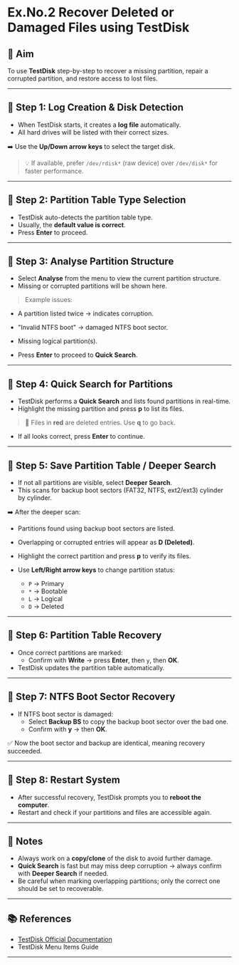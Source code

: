 # Ex.No.2   Recover Deleted or Damaged Files using TestDisk

## 🎯 Aim
To use **TestDisk** step-by-step to recover a missing partition, repair a corrupted partition, and restore access to lost files.

---

## 🔹 Step 1: Log Creation & Disk Detection
- When TestDisk starts, it creates a **log file** automatically.  
- All hard drives will be listed with their correct sizes.  

➡️ Use the **Up/Down arrow keys** to select the target disk.  
> 💡 If available, prefer `/dev/rdisk*` (raw device) over `/dev/disk*` for faster performance.

---

## 🔹 Step 2: Partition Table Type Selection
- TestDisk auto-detects the partition table type.  
- Usually, the **default value is correct**.  
- Press **Enter** to proceed.

---

## 🔹 Step 3: Analyse Partition Structure
- Select **Analyse** from the menu to view the current partition structure.  
- Missing or corrupted partitions will be shown here.  

> Example issues:  
- A partition listed twice → indicates corruption.  
- "Invalid NTFS boot" → damaged NTFS boot sector.  
- Missing logical partition(s).

- Press **Enter** to proceed to **Quick Search**.

---

## 🔹 Step 4: Quick Search for Partitions
- TestDisk performs a **Quick Search** and lists found partitions in real-time.  
- Highlight the missing partition and press **p** to list its files.  

> 🔎 Files in **red** are deleted entries. Use **q** to go back.

- If all looks correct, press **Enter** to continue.

---

## 🔹 Step 5: Save Partition Table / Deeper Search
- If not all partitions are visible, select **Deeper Search**.  
- This scans for backup boot sectors (FAT32, NTFS, ext2/ext3) cylinder by cylinder.  

➡️ After the deeper scan:
- Partitions found using backup boot sectors are listed.  
- Overlapping or corrupted entries will appear as **D (Deleted)**.  

- Highlight the correct partition and press **p** to verify its files.  
- Use **Left/Right arrow keys** to change partition status:
  - `P` → Primary  
  - `*` → Bootable  
  - `L` → Logical  
  - `D` → Deleted  

---

## 🔹 Step 6: Partition Table Recovery
- Once correct partitions are marked:  
  - Confirm with **Write** → press **Enter**, then `y`, then **OK**.  
- TestDisk updates the partition table automatically.

---

## 🔹 Step 7: NTFS Boot Sector Recovery
- If NTFS boot sector is damaged:  
  - Select **Backup BS** to copy the backup boot sector over the bad one.  
  - Confirm with **y** → then **OK**.  

✅ Now the boot sector and backup are identical, meaning recovery succeeded.

---

## 🔹 Step 8: Restart System
- After successful recovery, TestDisk prompts you to **reboot the computer**.  
- Restart and check if your partitions and files are accessible again.

---

## 📌 Notes
- Always work on a **copy/clone** of the disk to avoid further damage.  
- **Quick Search** is fast but may miss deep corruption → always confirm with **Deeper Search** if needed.  
- Be careful when marking overlapping partitions; only the correct one should be set to recoverable.  

---

## 📚 References
- [TestDisk Official Documentation](https://www.cgsecurity.org/wiki/TestDisk_Step_By_Step)  
- TestDisk Menu Items Guide  

---
